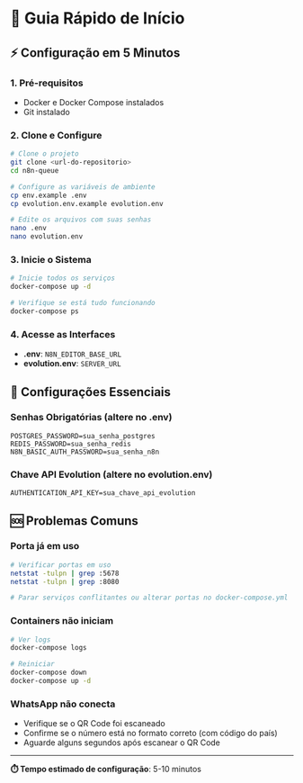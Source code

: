 # 🚀 Guia Rápido de Início

## ⚡ Configuração em 5 Minutos

### 1. Pré-requisitos
- Docker e Docker Compose instalados
- Git instalado

### 2. Clone e Configure
```bash
# Clone o projeto
git clone <url-do-repositorio>
cd n8n-queue

# Configure as variáveis de ambiente
cp env.example .env
cp evolution.env.example evolution.env

# Edite os arquivos com suas senhas
nano .env
nano evolution.env
```

### 3. Inicie o Sistema
```bash
# Inicie todos os serviços
docker-compose up -d

# Verifique se está tudo funcionando
docker-compose ps
```

### 4. Acesse as Interfaces
- **.env**: `N8N_EDITOR_BASE_URL`
- **evolution.env**: `SERVER_URL`

## 🔧 Configurações Essenciais

### Senhas Obrigatórias (altere no .env)
```env
POSTGRES_PASSWORD=sua_senha_postgres
REDIS_PASSWORD=sua_senha_redis
N8N_BASIC_AUTH_PASSWORD=sua_senha_n8n
```

### Chave API Evolution (altere no evolution.env)
```env
AUTHENTICATION_API_KEY=sua_chave_api_evolution
```

## 🆘 Problemas Comuns

### Porta já em uso
```bash
# Verificar portas em uso
netstat -tulpn | grep :5678
netstat -tulpn | grep :8080

# Parar serviços conflitantes ou alterar portas no docker-compose.yml
```

### Containers não iniciam
```bash
# Ver logs
docker-compose logs

# Reiniciar
docker-compose down
docker-compose up -d
```

### WhatsApp não conecta
- Verifique se o QR Code foi escaneado
- Confirme se o número está no formato correto (com código do país)
- Aguarde alguns segundos após escanear o QR Code

---

**⏱️ Tempo estimado de configuração**: 5-10 minutos
